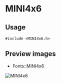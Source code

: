 MINI4x6
==========

Usage
------

    #include <MINI4x6.h>

Preview images
--------------
* Fonts::MINI4x6 

![MINI4x6](https://raw.githubusercontent.com/DisplayCore/MINI4x6/master/Preview/MINI4x6.png)

